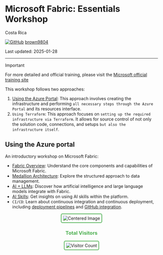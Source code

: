 # Microsoft Fabric: Essentials Workshop

Costa Rica

[![GitHub](https://img.shields.io/badge/--181717?logo=github&logoColor=ffffff)](https://github.com/)
[brown9804](https://github.com/brown9804)

Last updated: 2025-01-28

------------------------------------------

> [!IMPORTANT]
> For more detailed and official training, please visit the [Microsoft official training site](https://learn.microsoft.com/en-us/training/)

This workshop follows two approaches:

1. [Using the Azure Portal](#using-the-azure-portal): This approach involves creating the infrastructure and performing `all necessary steps through the Azure Portal` and its resources interface.
2. `Using Terraform`: This approach focuses on `setting up the required infrastructure via Terraform`. It allows for source control of not only the solution code, connections, and setups `but also the infrastructure itself`.

## Using the Azure portal

An introductory workshop on Microsoft Fabric:
- [Fabric Overview](./0_Overview.md): Understand the core components and capabilities of Microsoft Fabric.
- [Medallion Architecture](./1_MedallionArch/): Explore the structured approach to data management.
- [AI + LLMs](./2_AI_LLMs/): Discover how artificial intelligence and large language models integrate with Fabric.
- [AI Skills](./3_AISkills.md): Get insights on using AI skills within the platform.
- `CI/CD`: Learn about continuous integration and continuous deployment, including [deployment pipelines](./4_CICD/0_deployment-pipelines/) and [GitHub integration](./4_CICD/1_github-integration.md). 

<div align="center">
  <img src="https://github.com/user-attachments/assets/db98dd56-651e-4aa3-ba94-d1899102de4b" alt="Centered Image" style="border: 2px solid #4CAF50; border-radius: 5px; padding: 5px;"/>
</div>


<div align="center">
  <h3 style="color: #4CAF50;">Total Visitors</h3>
  <img src="https://profile-counter.glitch.me/brown9804/count.svg" alt="Visitor Count" style="border: 2px solid #4CAF50; border-radius: 5px; padding: 5px;"/>
</div>
